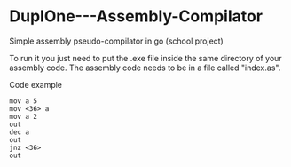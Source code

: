 # DuplOne---Assembly-Compilator
Simple assembly pseudo-compilator in go (school project)

To run it you just need to put the .exe file inside the same directory of your assembly code. The assembly code needs to be in a file called "index.as".

Code example

```
mov a 5
mov <36> a
mov a 2
out
dec a
out
jnz <36>
out
```
